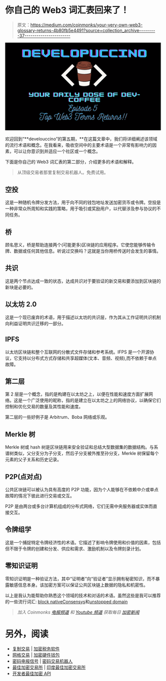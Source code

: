 # 你自己的 Web3 词汇表回来了！

> 原文：<https://medium.com/coinmonks/your-very-own-web3-glossary-returns-4b80fb5e4491?source=collection_archive---------37----------------------->

![](img/ea020bf1e965bddb49d6845ab56ea853.png)

欢迎回到“**develouccino”的第五期，**在这篇文章中，我们将详细阐述该领域的流行术语和概念。在我看来，吸收空间中的主要术语是一个非常有影响力的因素，可以让你意识到并适应一个社区或一个概念。

下面是你自己的 Web3 词汇表的第二部分，介绍更多的术语和解释。

> 从顶级交易者那里复制交易机器人。免费试用。

## 空投

这是一种随机令牌分发方法，用于向不同的钱包地址发送加密货币或令牌。空投是一种非常众所周知和实践的策略，用于吸引或奖励用户，以代替涉及参与协议的不同任务。

## 桥

顾名思义，桥是帮助连接两个(可能更多)区块链的应用程序。它使您能够传输令牌、数据或任何其他信息。听说过交换吗？这就是当你用桥传送时会发生的事情。

## **共识**

这是两个节点达成一致的状态，达成共识对于要验证的新交易和要添加到区块链的新块是必要的。

## 以太坊 2.0

这是一个现已废弃的术语，用于描述以太坊的共识层，作为其从工作证明共识机制向利益证明共识迁移的一部分。

## IPFS

以太坊区块链和整个互联网的分散式文件存储和参考系统。IFPS 是一个开源协议，它支持以分布式方式存储和共享超媒体(文本、音频、视频),而不依赖于单点故障。

## 第二层

第 2 层是一个概念，指的是构建在以太坊之上，以便在性能和速度方面扩展网络。这是一个广泛使用的昵称，指的是建立在以太坊之上的网络协议，以确保它们控制和优化交易的数量及其性能和速度。

第二层的一些好例子是 Arbitrum、Boba 网络或乐观。

## Merkle 树

Merkle 树或 hash 树是区块链用来安全验证和总结大型数据集的数据结构。与系谱树类似，父分支分为子分支，然后子分支被外推至孙分支，Merkle 树保留每个元素的父子关系和历史记录。

## P2P(点对点)

公共区块链可以被认为具有高度的 P2P 功能，因为个人能够在不依赖中介或单点故障的情况下彼此进行交易或交互。

P2P 是由两台或多台计算机组成的分布式网络，它们无需中央服务器或实体而直接交互。

## 令牌组学

这是一个捕捉特定令牌经济性的术语。它描述了影响令牌使用和价值的因素，包括但不限于令牌的创建和分发、供应和需求、激励机制以及令牌刻录计划。

## 零知识证明

零知识证明是一种验证方法，其中“证明者”向“验证者”显示拥有秘密知识，而不暴露敏感信息本身。该加密方案可以保证公共区块链上数据的隐私和机密性。

以上是我认为能帮助你熟悉这个领域的技术和对话的术语。虽然这些是我可以推荐的一些流行词汇:
[block native](https://www.blocknative.com/glossary)[Consensys](https://consensys.net/knowledge-base/a-blockchain-glossary-for-beginners/)和[unstopped domain](https://unstoppabledomains.com/blog/the-web3-glossary)

> *加入 Coinmonks* [*电报频道*](https://t.me/coincodecap) *和* [*Youtube 频道*](https://www.youtube.com/c/coinmonks/videos) *获取每日* [*加密新闻*](http://coincodecap.com/)

# 另外，阅读

*   [复制交易](/coinmonks/top-10-crypto-copy-trading-platforms-for-beginners-d0c37c7d698c) | [加密税务软件](/coinmonks/crypto-tax-software-ed4b4810e338)
*   [网格交易](https://coincodecap.com/grid-trading) | [加密硬件钱包](/coinmonks/the-best-cryptocurrency-hardware-wallets-of-2020-e28b1c124069)
*   [密码电报信号](/coinmonks/top-3-telegram-channels-for-crypto-traders-in-2021-8385f4411ff4) | [密码交易机器人](/coinmonks/crypto-trading-bot-c2ffce8acb2a)
*   [最佳加密交易所](/coinmonks/crypto-exchange-dd2f9d6f3769) | [印度最佳加密交易所](/coinmonks/bitcoin-exchange-in-india-7f1fe79715c9)
*   [开发者最佳加密 API](/coinmonks/best-crypto-apis-for-developers-5efe3a597a9f)